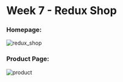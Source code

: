 # Week 7 - Redux Shop

### Homepage:
![redux_shop](https://i.hizliresim.com/ql9d61i.jpg)

### Product Page:
![product](https://i.hizliresim.com/so2gyso.jpg)
